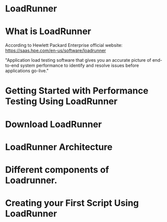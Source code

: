 # LoadRunner


# What is LoadRunner
According to Hewlett Packard Enterprise official website: https://saas.hpe.com/en-us/software/loadrunner

"Application load testing software that gives you an accurate picture of end-to-end system performance to identify and resolve issues before applications go-live."

# Getting Started with Performance Testing Using LoadRunner

# Download LoadRunner

# LoadRunner Architecture

# Different components of Loadrunner.

# Creating your First Script Using LoadRunner
